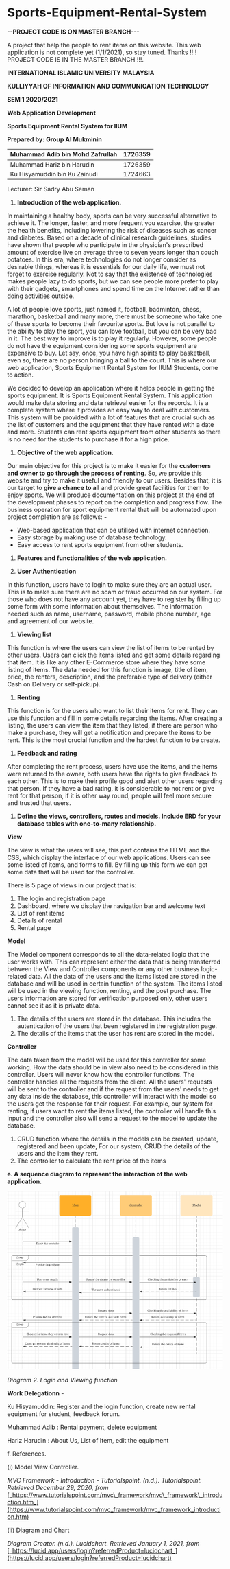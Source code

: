 # Sports-Equipment-Rental-System
**--PROJECT CODE IS ON MASTER BRANCH---**

A project that help the people to rent items on this website. This web application is not complete yet (1/1/2021), so stay tuned. Thanks !!!! PROJECT CODE IS IN THE MASTER BRANCH !!!.



**INTERNATIONAL ISLAMIC UNIVERSITY MALAYSIA**

**KULLIYYAH OF INFORMATION AND COMMUNICATION TECHNOLOGY**

**SEM 1 2020/2021**

**Web Application Development**

**Sports Equipment Rental System for IIUM**

**Prepared by: Group Al Mukminin**

| Muhammad Adib bin Mohd Zafrullah | 1726359 |
| --- | --- |
| Muhammad Hariz bin Harudin | 1726359 |
| Ku Hisyamuddin bin Ku Zainudi | 1724663 |

Lecturer: Sir Sadry Abu Seman

1. **Introduction of the web application.**

In maintaining a healthy body, sports can be very successful alternative to achieve it. The longer, faster, and more frequent you exercise, the greater the health benefits, including lowering the risk of diseases such as cancer and diabetes. Based on a decade of clinical research guidelines, studies have shown that people who participate in the physician&#39;s prescribed amount of exercise live on average three to seven years longer than couch potatoes. In this era, where technologies do not longer consider as desirable things, whereas it is essentials for our daily life, we must not forget to exercise regularly. Not to say that the existence of technologies makes people lazy to do sports, but we can see people more prefer to play with their gadgets, smartphones and spend time on the Internet rather than doing activities outside.

A lot of people love sports, just named it, football, badminton, chess, marathon, basketball and many more, there must be someone who take one of these sports to become their favourite sports. But love is not parallel to the ability to play the sport, you can love football, but you can be very bad in it. The best way to improve is to play it regularly. However, some people do not have the equipment considering some sports equipment are expensive to buy. Let say, once, you have high spirits to play basketball, even so, there are no person bringing a ball to the court. This is where our web application, Sports Equipment Rental System for IIUM Students, come to action.

We decided to develop an application where it helps people in getting the sports equipment. It is Sports Equipment Rental System. This application would make data storing and data retrieval easier for the records. It is a complete system where it provides an easy way to deal with customers. This system will be provided with a lot of features that are crucial such as the list of customers and the equipment that they have rented with a date and more. Students can rent sports equipment from other students so there is no need for the students to purchase it for a high price.

1. **Objective of the web application.**

Our main objective for this project is to make it easier for the **customers and owner to go through the process of renting**. So, we provide this website and try to make it useful and friendly to our users. Besides that, it is our target to **give a chance to all** and provide great facilities for them to enjoy sports. We will produce documentation on this project at the end of the development phases to report on the completion and progress flow. The business operation for sport equipment rental that will be automated upon project completion are as follows: -

- Web-based application that can be utilised with internet connection.
- Easy storage by making use of database technology.
- Easy access to rent sports equipment from other students.

1. **Features and functionalities of the web application.**

  1. **User Authentication**

In this function, users have to login to make sure they are an actual user. This is to make sure there are no scam or fraud occurred on our system. For those who does not have any account yet, they have to register by filling up some form with some information about themselves. The information needed such as name, username, password, mobile phone number, age and agreement of our website.

  1. **Viewing list**

This function is where the users can view the list of items to be rented by other users. Users can click the items listed and get some details regarding that item. It is like any other E-Commerce store where they have some listing of items. The data needed for this function is image, title of item, price, the renters, description, and the preferable type of delivery (either Cash on Delivery or self-pickup).


  1. **Renting**

This function is for the users who want to list their items for rent. They can use this function and fill in some details regarding the items. After creating a listing, the users can view the item that they listed, if there are person who make a purchase, they will get a notification and prepare the items to be rent. This is the most crucial function and the hardest function to be create.

  1. **Feedback and rating**

After completing the rent process, users have use the items, and the items were returned to the owner, both users have the rights to give feedback to each other. This is to make their profile good and alert other users regarding that person. If they have a bad rating, it is considerable to not rent or give rent for that person, if it is other way round, people will feel more secure and trusted that users.

1. **Define the views, controllers, routes and models. Include ERD for your database tables with one-to-many relationship.**

**View**

The view is what the users will see, this part contains the HTML and the CSS, which display the interface of our web applications. Users can see some listed of items, and forms to fill. By filling up this form we can get some data that will be used for the controller.

There is 5 page of views in our project that is:
1) The login and registration page
2) Dashboard, where we display the navigation bar and welcome text
3) List of rent items
4) Details of rental
5) Rental page 

**Model**

The Model component corresponds to all the data-related logic that the user works with. This can represent either the data that is being transferred between the View and Controller components or any other business logic-related data. All the data of the users and the items listed are stored in the database and will be used in certain function of the system. The items listed will be used in the viewing function, renting, and the post purchase. The users information are stored for verification purposed only, other users cannot see it as it is private data.

1) The details of the users are stored in the database. This includes the autentication of the users that been registered in the registration page.
2) The details of the items that the user has rent are stored in the model.

**Controller**

The data taken from the model will be used for this controller for some working. How the data should be in view also need to be considered in this controller. Users will never know how the controller functions. The controller handles all the requests from the client. All the users&#39; requests will be sent to the controller and if the request from the users&#39; needs to get any data inside the database, this controller will interact with the model so the users get the response for their request. For example, our system for renting, if users want to rent the items listed, the controller will handle this input and the controller also will send a request to the model to update the database.

1) CRUD function where the details in the models can be created, update, registered and been update, For our system, CRUD the details of the users and the item they rent.
2) The controller to calculate the rent price of the items 

**e. A sequence diagram to represent the interaction of the web application.**


![alt text](https://github.com/MrAdib1898/Sports-Rental-Equipment/blob/main/Sequence%20diagram.png)

_Diagram 2. Login and Viewing function_

**Work Delegationn** -


Ku Hisyamuddin: Register and the login function, create new rental equipment for student, feedback forum.

Muhammad Adib : Rental payment, delete equipment 

Hariz Harudin : About Us, List of Item, edit the equipment

f. References.

(i) Model View Controller.

_MVC Framework - Introduction - Tutorialspoint. (n.d.). Tutorialspoint. Retrieved December 29, 2020, from_ [_https://www.tutorialspoint.com/mvc\_framework/mvc\_framework\_introduction.htm_](https://www.tutorialspoint.com/mvc_framework/mvc_framework_introduction.htm)

(ii) Diagram and Chart

_Diagram Creator. (n.d.). Lucidchart. Retrieved January 1, 2021, from_ [_https://lucid.app/users/login?referredProduct=lucidchart_](https://lucid.app/users/login?referredProduct=lucidchart)

